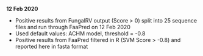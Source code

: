 **12 Feb 2020**
* Positive results from FungalRV output (Score > 0) split into 25 sequence files and run through FaaPred on 12 Feb 2020
* Used default values: ACHM model, threshold = -0.8
* Positive results from FaaPred filtered in R (SVM Score > -0.8) and reported here in fasta format
